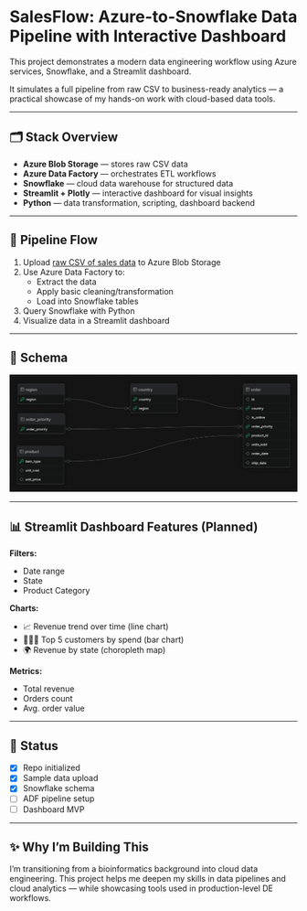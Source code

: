 # SalesFlow: Azure-to-Snowflake Data Pipeline with Interactive Dashboard

This project demonstrates a modern data engineering workflow using Azure services, Snowflake, and a Streamlit dashboard.

It simulates a full pipeline from raw CSV to business-ready analytics — a practical showcase of my hands-on work with cloud-based data tools.

---

## 🗂️ Stack Overview

- **Azure Blob Storage** — stores raw CSV data
- **Azure Data Factory** — orchestrates ETL workflows
- **Snowflake** — cloud data warehouse for structured data
- **Streamlit + Plotly** — interactive dashboard for visual insights
- **Python** — data transformation, scripting, dashboard backend

---

## 🔄 Pipeline Flow

1. Upload [raw CSV of sales data](https://excelbianalytics.com/wp/downloads-18-sample-csv-files-data-sets-for-testing-sales/) to Azure Blob Storage
2. Use Azure Data Factory to:
   - Extract the data
   - Apply basic cleaning/transformation
   - Load into Snowflake tables
3. Query Snowflake with Python
4. Visualize data in a Streamlit dashboard

---

## 📐 Schema

[![ERD schema](db/ERD.png)](https://liambx.com/erd/p/github.com/malbiruk/salesflow-data-pipeline/blob/main/db/schema.sql?showMode=ALL_FIELDS)

---

## 📊 Streamlit Dashboard Features (Planned)

**Filters:**
- Date range
- State
- Product Category

**Charts:**
- 📈 Revenue trend over time (line chart)
- 🧑‍🤝‍🧑 Top 5 customers by spend (bar chart)
- 🌍 Revenue by state (choropleth map)

**Metrics:**
- Total revenue
- Orders count
- Avg. order value

---

## 🚧 Status

- [x] Repo initialized
- [x] Sample data upload
- [x] Snowflake schema
- [ ] ADF pipeline setup
- [ ] Dashboard MVP

---

## ✨ Why I’m Building This

I’m transitioning from a bioinformatics background into cloud data engineering. This project helps me deepen my skills in data pipelines and cloud analytics — while showcasing tools used in production-level DE workflows.
